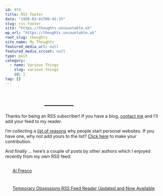 ```yaml
---
id: 974
title: RSS footer
date: "1950-03-01T09:45:35"
slug: rss-footer
site: "https://thoughts.uncountable.uk"
wp_url: "https://thoughts.uncountable.uk"
root_slug: thoughts
site_name: My Thoughts
featured_media_url: null
featured_media_srcset: null
type: post
category:
  - name: Various Things
    slug: various-things
    id: 1
tag: []
---
```



<h2 style="padding-top:35px; width: 100%;max-width: 50%; margin: auto;">&#8212;&#8212;&#8212;&#8212;&#8211;</h2>



<p>Thanks for being an RSS subscriber! If you have a blog, <a href="https://thoughts.uncountable.uk/contact-me/">contact me</a> and I&#8217;ll add your feed to my reader.</p>



<p>I&#8217;m collecting a <a href="https://thoughts.uncountable.uk/why-did-you-make-a-website/">list of reasons</a> why people start personal websites.  If you have one, why not add yours to the list?  <a href="https://thoughts.uncountable.uk/why-did-you-make-a-website/">Click here</a> to make your contribution.</p>























<p>And finally &#8230; here&#8217;s a couple of posts by other authors which I enjoyed recently from my own RSS feed:</p>


<div class="feedzy-dae6391978e46b26b75ba179f91fdb80 feedzy-rss"><ul><li  style="padding: 15px 0 25px" class="rss_item"><span class="title"><a href="https://www.aspeckledtrout.com/al-fresco/" target="_blank" rel=" noopener">Al Fresco</a></span><div class="rss_content" style=""></div></li><li  style="padding: 15px 0 25px" class="rss_item"><span class="title"><a href="https://www.calishat.com/2025/07/11/temporary-obsessions-rss-feed-reader-updated-and-now-available/" target="_blank" rel=" noopener">Temporary Obsessions RSS Feed Reader Updated and Now Available</a></span><div class="rss_content" style=""></div></li></ul> </div><style type="text/css" media="all">.feedzy-rss .rss_item .rss_image{float:left;position:relative;border:none;text-decoration:none;max-width:100%}.feedzy-rss .rss_item .rss_image span{display:inline-block;position:absolute;width:100%;height:100%;background-position:50%;background-size:cover}.feedzy-rss .rss_item .rss_image{margin:.3em 1em 0 0;content-visibility:auto}.feedzy-rss ul{list-style:none}.feedzy-rss ul li{display:inline-block}</style>
